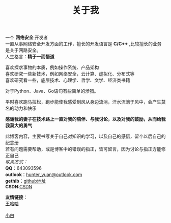 ﻿---
layout: page
title: 关于我 
---

一个 **网络安全** 开发者    
一直从事网络安全开发方面的工作，擅长的开发语言是 **C/C++** ,比较擅长的业务是关于网路安全。    
人生格言：**精于一而悟道**    

喜欢探求事物的本质，例如操作系统、产品架构    
喜欢研究一些新技术，例如网络安全，云计算、虚拟化、分布式等    
喜欢研究看一些，底层技术、心理学、哲学、文学、经济类书籍    

<p>       
对于Python、Java、Go语句有些简单的涉猎。    
</p>

<p>
平时喜欢跑马拉松，跑步能使我感受到风从身边流淌，汗水流淌于风中，会产生莫名的动力和快乐           
</p>

**感谢我的妻子在技术路上一直对我的陪伴、与我讨论，以及对我的鼓励，从而给我我莫大的勇气**    

此博客内容，主要书写关于自己对知识的学习，以及自己的感悟，留个以后自己的纪念册    
若有问题需要帮助，或是博客中的错误的指正，皆可留言，因为讨论与指正方能修正自己    
*联系方式：*    
**QQ**：643093596    
**outlook**：hunter_yuan@outlook.com    
**gethib**：[github地址](https://github.com/clodfisher)    
**CSDN**:[CSDN](http://blog.csdn.net/tao546377318)      

**友情链接**：    
[王哈哈](http://am4zing.me/)</br>      
[小白](http://haoxiaohui.xyz/)     

